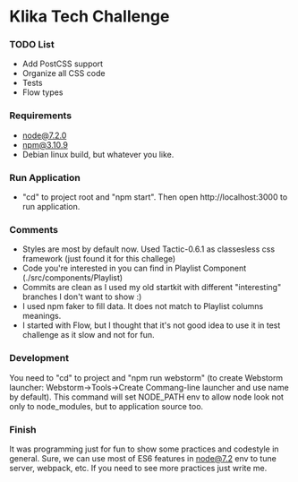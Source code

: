 # Klika Tech Challenge

### TODO List
* Add PostCSS support
* Organize all CSS code
* Tests
* Flow types

### Requirements
* node@7.2.0
* npm@3.10.9
* Debian linux build, but whatever you like.

### Run Application
* "cd" to project root and "npm start". Then open http://localhost:3000 to run application.

### Comments
* Styles are most by default now. Used Tactic-0.6.1 as classesless css framework (just found it for this challege)
* Code you're interested in you can find in Playlist Component (./src/components/Playlist)
* Commits are clean as I used my old startkit with different "interesting" branches I don't want to show :)
* I used npm faker to fill data. It does not match to Playlist columns meanings.
* I started with Flow, but I thought that it's not good idea to use it in test challenge as it slow and not for fun.

### Development
You need to "cd" to project and "npm run webstorm" (to create Webstorm launcher: Webstorm->Tools->Create Commang-line launcher and use name by default).
This command will set NODE_PATH env to allow node look not only to node_modules, but to application source too.


### Finish
It was programming just for fun to show some practices and codestyle in general.
Sure, we can use most of ES6 features in node@7.2 env to tune server, webpack, etc. 
If you need to see more practices just write me.




